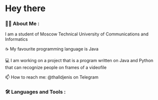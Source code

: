 <h1>
  Hey there
</h1>

### :man_technologist: About Me :

I am a student of Moscow Technical University of Communications and Informatics

:coffee: My favourite programming language is Java

:computer: I am working on a project that is a program written on Java and Python that can recognize people on frames of a videofile 

:mailbox: How to reach me: @thalldjenis on Telegram

### :hammer_and_wrench: Languages and Tools :
<!--
**denixx-dev/denixx-dev** is a ✨ _special_ ✨ repository because its `README.md` (this file) appears on your GitHub profile.

Here are some ideas to get you started:

- 🔭 I’m currently working on ...
- 🌱 I’m currently learning ...
- 👯 I’m looking to collaborate on ...
- 🤔 I’m looking for help with ...
- 💬 Ask me about ...
- 📫 How to reach me: ...
- 😄 Pronouns: ...
- ⚡ Fun fact: ...
-->

